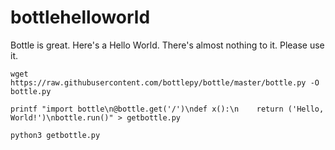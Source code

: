 # bottlehelloworld
Bottle is great. Here's a Hello World. There's almost nothing to it. Please use it.

```
wget https://raw.githubusercontent.com/bottlepy/bottle/master/bottle.py -O bottle.py

printf "import bottle\n@bottle.get('/')\ndef x():\n    return ('Hello, World!')\nbottle.run()" > getbottle.py

python3 getbottle.py
```
